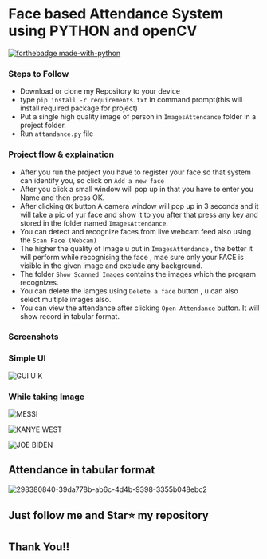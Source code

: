 
# Face based Attendance System using PYTHON and openCV

[![forthebadge made-with-python](http://ForTheBadge.com/images/badges/made-with-python.svg)](https://www.python.org/)                 


### Steps to Follow
- Download or clone my Repository to your device
- type `pip install -r requirements.txt` in command prompt(this will install required package for project)
- Put a single high quality image of person in `ImagesAttendance` folder in a project folder.
- Run `attandance.py` file

### Project flow & explaination
- After you run the project you have to register your face so that system can identify you, so click on `Add a new face`
- After you click a small window will pop up in that you have to enter you Name and then press OK.
- After clicking `OK` button A camera window will pop up in 3 seconds and it will take a pic of yur face and show it to you after that press any key and stored in the folder named `ImagesAttendance`.
- You can detect and recognize faces from live webcam feed also using the `Scan Face (Webcam)` 
- The higher the quality of Image u put in `ImagesAttendance` , the better it will perform while recognising the face , mae sure only your FACE is visible in the given image and exclude any background.
- The folder `Show Scanned Images` contains the images which the program recognizes.
- You can delete the iamges using `Delete a face` button , u can also select multiple images also.
- You can view the attendance after clicking `Open Attendance` button. It will show record in tabular format.

### Screenshots

### Simple UI
![GUI U K](https://github.com/Abhishek0732/Face-Recognition-Attendance-System/assets/93417069/de97c027-ed5d-4e2f-bf3a-e05bf1cdf9b1)


### While taking Image
![MESSI](https://github.com/Abhishek0732/Face-Recognition-Attendance-System/assets/93417069/30af7339-c28b-4485-982a-9ccaf3db76c8)

![KANYE WEST](https://github.com/Abhishek0732/Face-Recognition-Attendance-System/assets/93417069/7d0defbc-2653-464b-9a04-4a0ef94b08d6)

![JOE BIDEN](https://github.com/Abhishek0732/Face-Recognition-Attendance-System/assets/93417069/a7b1db92-8fa7-4f56-aefb-43e9750022de)
## Attendance in tabular format 
![298380840-39da778b-ab6c-4d4b-9398-3355b048ebc2](https://github.com/Abhishek0732/Face-Recognition-Attendance-System/assets/93417069/b4125934-f768-44bb-ae8d-fe836e7bd3be)


## Just follow me and Star⭐ my repository 
## Thank You!!
